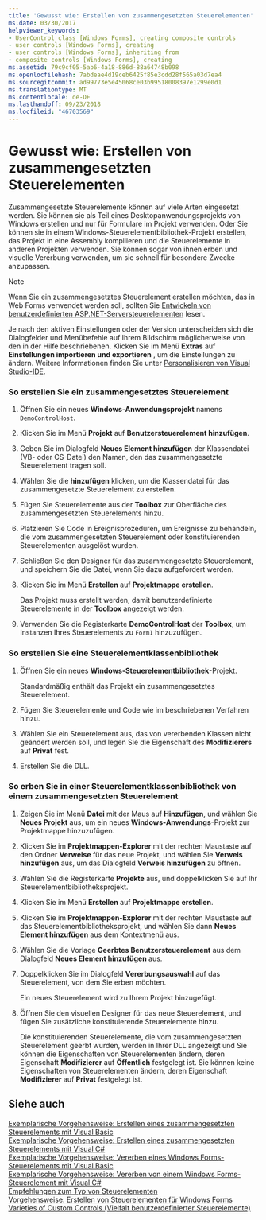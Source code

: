 ```yaml
---
title: 'Gewusst wie: Erstellen von zusammengesetzten Steuerelementen'
ms.date: 03/30/2017
helpviewer_keywords:
- UserControl class [Windows Forms], creating composite controls
- user controls [Windows Forms], creating
- user controls [Windows Forms], inheriting from
- composite controls [Windows Forms], creating
ms.assetid: 79c9cf05-5ab6-4a18-886d-88a64748b098
ms.openlocfilehash: 7abdeae4d19ceb6425f85e3cdd28f565a03d7ea4
ms.sourcegitcommit: ad99773e5e45068ce03b99518008397e1299e0d1
ms.translationtype: MT
ms.contentlocale: de-DE
ms.lasthandoff: 09/23/2018
ms.locfileid: "46703569"
---
```

# <a name="how-to-author-composite-controls"></a>Gewusst wie: Erstellen von zusammengesetzten Steuerelementen
Zusammengesetzte Steuerelemente können auf viele Arten eingesetzt werden. Sie können sie als Teil eines Desktopanwendungsprojekts von Windows erstellen und nur für Formulare im Projekt verwenden. Oder Sie können sie in einem Windows-Steuerelementbibliothek-Projekt erstellen, das Projekt in eine Assembly kompilieren und die Steuerelemente in anderen Projekten verwenden. Sie können sogar von ihnen erben und visuelle Vererbung verwenden, um sie schnell für besondere Zwecke anzupassen.  
  
> [!NOTE]
>  Wenn Sie ein zusammengesetztes Steuerelement erstellen möchten, das in Web Forms verwendet werden soll, sollten Sie [Entwickeln von benutzerdefinierten ASP.NET-Serversteuerelementen](https://msdn.microsoft.com/library/fbe26c16-cff4-4089-b3dd-877411f0c0ef) lesen.  
>   
>  Je nach den aktiven Einstellungen oder der Version unterscheiden sich die Dialogfelder und Menübefehle auf Ihrem Bildschirm möglicherweise von den in der Hilfe beschriebenen. Klicken Sie im Menü **Extras** auf **Einstellungen importieren und exportieren** , um die Einstellungen zu ändern. Weitere Informationen finden Sie unter [Personalisieren von Visual Studio-IDE](/visualstudio/ide/personalizing-the-visual-studio-ide).  
  
### <a name="to-author-a-composite-control"></a>So erstellen Sie ein zusammengesetztes Steuerelement  
  
1.  Öffnen Sie ein neues **Windows-Anwendungsprojekt** namens `DemoControlHost`.  
  
2.  Klicken Sie im Menü **Projekt** auf **Benutzersteuerelement hinzufügen**.  
  
3.  Geben Sie im Dialogfeld **Neues Element hinzufügen** der Klassendatei (VB- oder CS-Datei) den Namen, den das zusammengesetzte Steuerelement tragen soll.  
  
4.  Wählen Sie die **hinzufügen** klicken, um die Klassendatei für das zusammengesetzte Steuerelement zu erstellen.  
  
5.  Fügen Sie Steuerelemente aus der **Toolbox** zur Oberfläche des zusammengesetzten Steuerelements hinzu.  
  
6.  Platzieren Sie Code in Ereignisprozeduren, um Ereignisse zu behandeln, die vom zusammengesetzten Steuerelement oder konstituierenden Steuerelementen ausgelöst wurden.  
  
7.  Schließen Sie den Designer für das zusammengesetzte Steuerelement, und speichern Sie die Datei, wenn Sie dazu aufgefordert werden.  
  
8.  Klicken Sie im Menü **Erstellen** auf **Projektmappe erstellen**.  
  
     Das Projekt muss erstellt werden, damit benutzerdefinierte Steuerelemente in der **Toolbox** angezeigt werden.  
  
9. Verwenden Sie die Registerkarte **DemoControlHost** der **Toolbox**, um Instanzen Ihres Steuerelements zu `Form1` hinzuzufügen.  
  
### <a name="to-author-a-control-class-library"></a>So erstellen Sie eine Steuerelementklassenbibliothek  
  
1.  Öffnen Sie ein neues **Windows-Steuerelementbibliothek**-Projekt.  
  
     Standardmäßig enthält das Projekt ein zusammengesetztes Steuerelement.  
  
2.  Fügen Sie Steuerelemente und Code wie im beschriebenen Verfahren hinzu.  
  
3.  Wählen Sie ein Steuerelement aus, das von vererbenden Klassen nicht geändert werden soll, und legen Sie die Eigenschaft des **Modifizierers** auf **Privat** fest.  
  
4.  Erstellen Sie die DLL.  
  
### <a name="to-inherit-from-a-composite-control-in-a-control-class-library"></a>So erben Sie in einer Steuerelementklassenbibliothek von einem zusammengesetzten Steuerelement  
  
1.  Zeigen Sie im Menü **Datei** mit der Maus auf **Hinzufügen**, und wählen Sie **Neues Projekt** aus, um ein neues **Windows-Anwendungs**-Projekt zur Projektmappe hinzuzufügen.  
  
2.  Klicken Sie im **Projektmappen-Explorer** mit der rechten Maustaste auf den Ordner **Verweise** für das neue Projekt, und wählen Sie **Verweis hinzufügen** aus, um das Dialogfeld **Verweis hinzufügen** zu öffnen.  
  
3.  Wählen Sie die Registerkarte **Projekte** aus, und doppelklicken Sie auf Ihr Steuerelementbibliotheksprojekt.  
  
4.  Klicken Sie im Menü **Erstellen** auf **Projektmappe erstellen**.  
  
5.  Klicken Sie im **Projektmappen-Explorer** mit der rechten Maustaste auf das Steuerelementbibliotheksprojekt, und wählen Sie dann **Neues Element hinzufügen** aus dem Kontextmenü aus.  
  
6.  Wählen Sie die Vorlage **Geerbtes Benutzersteuerelement** aus dem Dialogfeld **Neues Element hinzufügen** aus.  
  
7.  Doppelklicken Sie im Dialogfeld **Vererbungsauswahl** auf das Steuerelement, von dem Sie erben möchten.  
  
     Ein neues Steuerelement wird zu Ihrem Projekt hinzugefügt.  
  
8.  Öffnen Sie den visuellen Designer für das neue Steuerelement, und fügen Sie zusätzliche konstituierende Steuerelemente hinzu.  
  
     Die konstituierenden Steuerelemente, die vom zusammengesetzten Steuerelement geerbt wurden, werden in Ihrer DLL angezeigt und Sie können die Eigenschaften von Steuerelementen ändern, deren Eigenschaft **Modifizierer** auf **Öffentlich** festgelegt ist. Sie können keine Eigenschaften von Steuerelementen ändern, deren Eigenschaft **Modifizierer** auf **Privat** festgelegt ist.  
  
## <a name="see-also"></a>Siehe auch  
 [Exemplarische Vorgehensweise: Erstellen eines zusammengesetzten Steuerelements mit Visual Basic](../../../../docs/framework/winforms/controls/walkthrough-authoring-a-composite-control-with-visual-basic.md)  
 [Exemplarische Vorgehensweise: Erstellen eines zusammengesetzten Steuerelements mit Visual C#](../../../../docs/framework/winforms/controls/walkthrough-authoring-a-composite-control-with-visual-csharp.md)  
 [Exemplarische Vorgehensweise: Vererben eines Windows Forms-Steuerelements mit Visual Basic](../../../../docs/framework/winforms/controls/walkthrough-inheriting-from-a-windows-forms-control-with-visual-basic.md)  
 [Exemplarische Vorgehensweise: Vererben von einem Windows Forms-Steuerelement mit Visual C#](../../../../docs/framework/winforms/controls/walkthrough-inheriting-from-a-windows-forms-control-with-visual-csharp.md)  
 [Empfehlungen zum Typ von Steuerelementen](../../../../docs/framework/winforms/controls/control-type-recommendations.md)  
 [Vorgehensweise: Erstellen von Steuerelementen für Windows Forms](../../../../docs/framework/winforms/controls/how-to-author-controls-for-windows-forms.md)  
 [Varieties of Custom Controls (Vielfalt benutzerdefinierter Steuerelemente)](../../../../docs/framework/winforms/controls/varieties-of-custom-controls.md)
